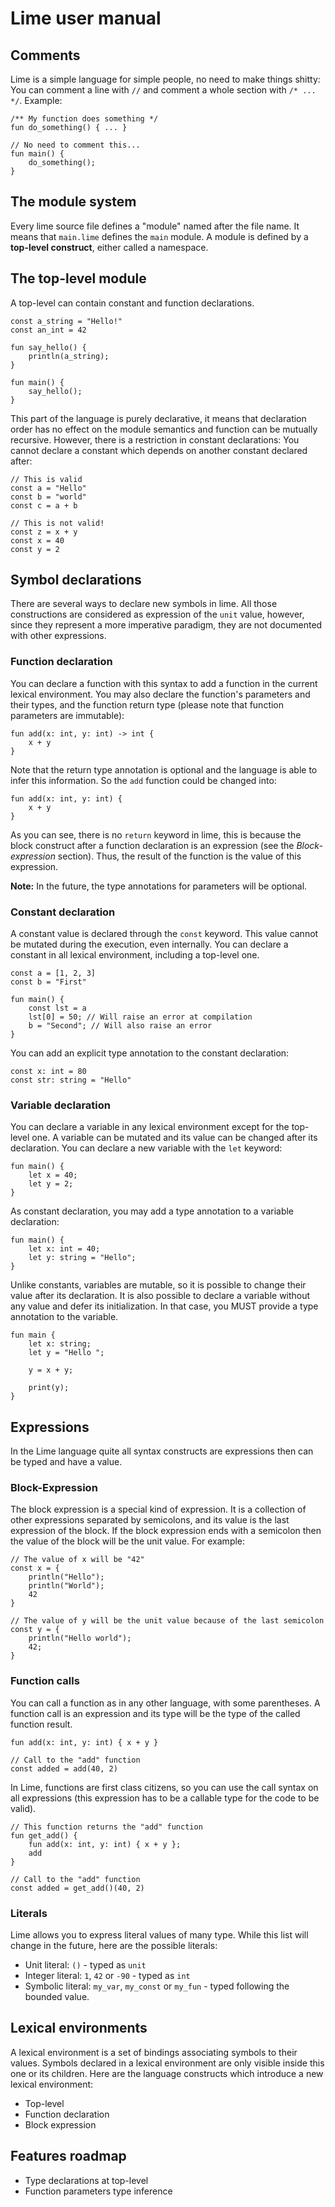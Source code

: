 # Lime user manual

## Comments

Lime is a simple language for simple people, no need to make things shitty: You
can comment a line with `//` and comment a whole section with `/* ... */`.
Example:

```lime
/** My function does something */
fun do_something() { ... }

// No need to comment this...
fun main() {
    do_something();
}
```

## The module system

Every lime source file defines a "module" named after the file name. It means
that `main.lime` defines the `main` module. A module is defined by a **top-level
construct**, either called a namespace.

## The top-level module

A top-level can contain constant and function declarations.

```lime
const a_string = "Hello!"
const an_int = 42

fun say_hello() {
    println(a_string);
}

fun main() {
    say_hello();
}
```

This part of the language is purely declarative, it means that declaration
order has no effect on the module semantics and function can be mutually
recursive.
However, there is a restriction in constant declarations: You cannot declare a
constant which depends on another constant declared after:

```lime
// This is valid
const a = "Hello"
const b = "world"
const c = a + b

// This is not valid!
const z = x + y
const x = 40
const y = 2
```

## Symbol declarations

There are several ways to declare new symbols in lime. All those constructions
are considered as expression of the `unit` value, however, since they
represent a more imperative paradigm, they are not documented with other
expressions.

### Function declaration

You can declare a function with this syntax to add a function in the current
lexical environment. You may also declare the function's parameters and their
types, and the function return type (please note that function parameters are
immutable):

```lime
fun add(x: int, y: int) -> int {
    x + y
}
```

Note that the return type annotation is optional and the language is able to
infer this information. So the `add` function could be changed into:

```lime
fun add(x: int, y: int) {
    x + y
}
```

As you can see, there is no `return` keyword in lime, this is because the block
construct after a function declaration is an expression (see the 
*Block-expression* section). Thus, the result of the function is the value of
this expression.

**Note:** In the future, the type annotations for parameters will be optional.

### Constant declaration

A constant value is declared through the `const` keyword. This value cannot
be mutated during the execution, even internally. You can declare a constant
in all lexical environment, including a top-level one.

```lime
const a = [1, 2, 3]
const b = "First"

fun main() {
    const lst = a
    lst[0] = 50; // Will raise an error at compilation
    b = "Second"; // Will also raise an error
}
```

You can add an explicit type annotation to the constant declaration:

```lime
const x: int = 80
const str: string = "Hello"
```

### Variable declaration

You can declare a variable in any lexical environment except for the top-level
one. A variable can be mutated and its value can be changed after its
declaration. You can declare a new variable with the `let` keyword:

```lime
fun main() {
    let x = 40;
    let y = 2;
}
```

As constant declaration, you may add a type annotation to a variable
declaration:

```lime
fun main() {
    let x: int = 40;
    let y: string = "Hello";
}
```

Unlike constants, variables are mutable, so it is possible to change their
value after its declaration. It is also possible to declare a variable without
any value and defer its initialization. In that case, you MUST provide a type
annotation to the variable.

```lime
fun main {
    let x: string;
    let y = "Hello ";
    
    y = x + y;
    
    print(y);
}
```

## Expressions

In the Lime language quite all syntax constructs are expressions then can be
typed and have a value.

### Block-Expression

The block expression is a special kind of expression. It is a collection of
other expressions separated by semicolons, and its value is the last expression
of the block. If the block expression ends with a semicolon then the value of
the block will be the unit value. For example:

```lime
// The value of x will be "42"
const x = {
    println("Hello");
    println("World");
    42
}

// The value of y will be the unit value because of the last semicolon
const y = {
    println("Hello world");
    42;
}
```

### Function calls

You can call a function as in any other language, with some parentheses. A
function call is an expression and its type will be the type of the called
function result.

```lime
fun add(x: int, y: int) { x + y }

// Call to the "add" function
const added = add(40, 2)
```

In Lime, functions are first class citizens, so you can use the call syntax
on all expressions (this expression has to be a callable type for the code to
be valid).

```lime
// This function returns the "add" function
fun get_add() {
    fun add(x: int, y: int) { x + y };
    add
}

// Call to the "add" function
const added = get_add()(40, 2)
```

### Literals

Lime allows you to express literal values of many type. While this list will
change in the future, here are the possible literals:
 - Unit literal: `()` - typed as `unit`
 - Integer literal: `1`, `42` or `-90` - typed as `int`
 - Symbolic literal: `my_var`, `my_const` or `my_fun` - typed following the
   bounded value.

## Lexical environments

A lexical environment is a set of bindings associating symbols to their values.
Symbols declared in a lexical environment are only visible inside this one or
its children.
Here are the language constructs which introduce a new lexical environment:
 - Top-level
 - Function declaration
 - Block expression

## Features roadmap

 - Type declarations at top-level
 - Function parameters type inference
